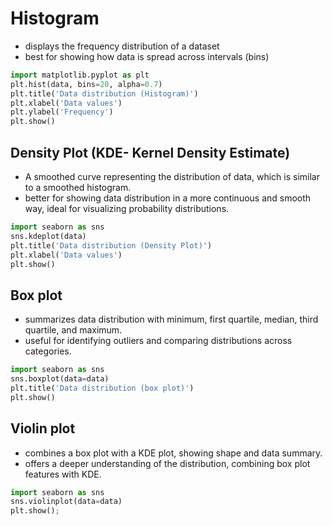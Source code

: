 # Histogram
- displays the frequency distribution of a dataset
- best for showing how data is spread across intervals (bins)
```python
import matplotlib.pyplot as plt
plt.hist(data, bins=20, alpha=0.7)
plt.title('Data distribution (Histogram)')
plt.xlabel('Data values')
plt.ylabel('Frequency')
plt.show()
```

## Density Plot (KDE- Kernel Density Estimate)
- A smoothed curve representing the distribution of data, which is similar to a smoothed histogram.
- better for showing data distribution in a more continuous and smooth way, ideal for visualizing probability distributions.

```python
import seaborn as sns
sns.kdeplot(data)
plt.title('Data distribution (Density Plot)')
plt.xlabel('Data values')
plt.show()
```

## Box plot
- summarizes data distribution with minimum, first quartile, median, third quartile, and maximum.
- useful for identifying outliers and comparing distributions across categories.

```python
import seaborn as sns
sns.boxplot(data=data)
plt.title('Data distribution (box plot)')
plt.show()
```

## Violin plot
- combines a box plot with a KDE plot, showing shape and data summary.
- offers a deeper understanding of the distribution, combining box plot features with KDE.

```python
import seaborn as sns
sns.violinplot(data=data)
plt.show();
```
